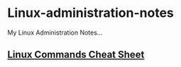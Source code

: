 # Linux-administration-notes
My Linux Administration Notes...

## [Linux Commands Cheat Sheet](https://github.com/subodh-r-gupta/Linux-administration-notes/blob/main/Linux-commands-cheat-sheet.md)

